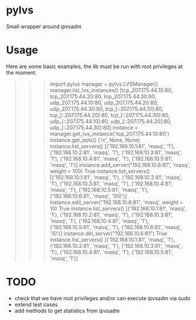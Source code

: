 pylvs
=====

Small wrapper around ipvsadm

Usage
=====

Here are some basic examples, the lib must be run with root privileges at the moment.

>>> import pylvs
>>> manager = pylvs.LVSManager()
>>> manager.list_lvs_instances()
[tcp_207.175.44.10:80, tcp_207.175.44.20:80, tcp_207.175.44.30:80, udp_207.175.44.10:80, udp_207.175.44.20:80, udp_207.175.44.30:80, tcp_[::207.175.44.10]:80, tcp_[::207.175.44.20]:80, tcp_[::207.175.44.30]:80, udp_[::207.175.44.10]:80, udp_[::207.175.44.20]:80, udp_[::207.175.44.30]:80]
>>> instance = manager.get_lvs_instance('tcp_207.175.44.10:80')
>>> instance.get_opts()
('rr', None, None)
>>> instance.list_servers()
[('192.168.10.1:81', 'masq', '1'), ('192.168.10.2:81', 'masq', '1'), ('192.168.10.3:81', 'masq', '1'), ('192.168.10.4:81', 'masq', '1'), ('192.168.10.5:81', 'masq', '1')]
instance.add_server("192.168.10.6:81", 'masq', weight = 100)
True
>>> instance.list_servers()
[('192.168.10.1:81', 'masq', '1'), ('192.168.10.2:81', 'masq', '1'), ('192.168.10.3:81', 'masq', '1'), ('192.168.10.4:81', 'masq', '1'), ('192.168.10.5:81', 'masq', '1'), ('192.168.10.6:81', 'masq', '100')]
>>> instance.edit_server("192.168.10.6:81", 'masq', weight = 10)
True
>>> instance.list_servers()
[('192.168.10.1:81', 'masq', '1'), ('192.168.10.2:81', 'masq', '1'), ('192.168.10.3:81', 'masq', '1'), ('192.168.10.4:81', 'masq', '1'), ('192.168.10.5:81', 'masq', '1'), ('192.168.10.6:81', 'masq', '10')]
>>> instance.del_server("192.168.10.6:81")
True
>>> instance.list_servers()
[('192.168.10.1:81', 'masq', '1'), ('192.168.10.2:81', 'masq', '1'), ('192.168.10.3:81', 'masq', '1'), ('192.168.10.4:81', 'masq', '1'), ('192.168.10.5:81', 'masq', '1')]

TODO
====

 - check that we have root privileges and/or can execute ipvsadm via sudo
 - extend test cases
 - add methods to get statistics from ipvsadm

